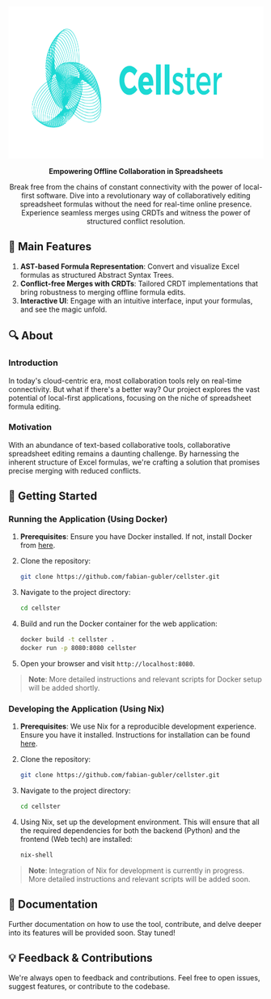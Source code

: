 <p align="center">
  <img src="https://raw.githubusercontent.com/fabian-gubler/celllster/main/assets/logo-colorful.svg" alt="banner" width="750" height="300">
</p>
<p align="center">
  <strong>Empowering Offline Collaboration in Spreadsheets</strong>
</p>
<p align="center">
  Break free from the chains of constant connectivity with the power of local-first software. Dive into a revolutionary way of collaboratively editing spreadsheet formulas without the need for real-time online presence. Experience seamless merges using CRDTs and witness the power of structured conflict resolution.
</p>


## 🌟 Main Features

1. **AST-based Formula Representation**: Convert and visualize Excel formulas as structured Abstract Syntax Trees.
2. **Conflict-free Merges with CRDTs**: Tailored CRDT implementations that bring robustness to merging offline formula edits.
3. **Interactive UI**: Engage with an intuitive interface, input your formulas, and see the magic unfold.


## 🔍 About

### Introduction

In today's cloud-centric era, most collaboration tools rely on real-time connectivity. But what if there's a better way? Our project explores the vast potential of local-first applications, focusing on the niche of spreadsheet formula editing.

### Motivation

With an abundance of text-based collaborative tools, collaborative spreadsheet editing remains a daunting challenge. By harnessing the inherent structure of Excel formulas, we're crafting a solution that promises precise merging with reduced conflicts.


## 🚀 Getting Started

### Running the Application (Using Docker)

1. **Prerequisites**: Ensure you have Docker installed. If not, install Docker from [here](https://docs.docker.com/get-docker/).

2. Clone the repository:
   ```sh
   git clone https://github.com/fabian-gubler/cellster.git
   ```

3. Navigate to the project directory:
   ```sh
   cd cellster
   ```

4. Build and run the Docker container for the web application:
   ```sh
   docker build -t cellster .
   docker run -p 8080:8080 cellster
   ```

5. Open your browser and visit `http://localhost:8080`.

> **Note**: More detailed instructions and relevant scripts for Docker setup will be added shortly.


### Developing the Application (Using Nix)

1. **Prerequisites**: We use Nix for a reproducible development experience. Ensure you have it installed. Instructions for installation can be found [here](https://nixos.org/download.html).
  
2. Clone the repository:
   ```sh
   git clone https://github.com/fabian-gubler/cellster.git
   ```

3. Navigate to the project directory:
   ```sh
   cd cellster
   ```

4. Using Nix, set up the development environment. This will ensure that all the required dependencies for both the backend (Python) and the frontend (Web tech) are installed:
   ```sh
   nix-shell
   ```

> **Note**: Integration of Nix for development is currently in progress. More detailed instructions and relevant scripts will be added soon.


## 📖 Documentation

Further documentation on how to use the tool, contribute, and delve deeper into its features will be provided soon. Stay tuned!

## 💡 Feedback & Contributions

We're always open to feedback and contributions. Feel free to open issues, suggest features, or contribute to the codebase.
